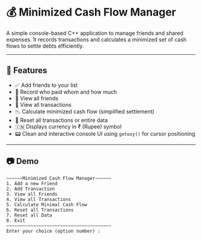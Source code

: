 # 💰 Minimized Cash Flow Manager

A simple console-based C++ application to manage friends and shared expenses. It records transactions and calculates a minimized set of cash flows to settle debts efficiently.

---

## 📌 Features

- ✅ Add friends to your list
- 💸 Record who paid whom and how much
- 👥 View all friends
- 🧾 View all transactions
- 📉 Calculate minimized cash flow (simplified settlement)
- 🔄 Reset all transactions or entire data
- 🇮🇳 Displays currency in ₹ (Rupee) symbol
- 📟 Clean and interactive console UI using `gotoxy()` for cursor positioning

---

## 📷 Demo

```plaintext
~~~~~~Minimized Cash Flow Manager~~~~~~
1. Add a new Friend
2. Add Transaction
3. View all Friends
4. View all Transactions
5. Calculate Minimal Cash Flow
6. Reset all Transactions
7. Reset all Data
8. Exit
~~~~~~~~~~~~~~~~~~~~~~~~~~~~~~~~~~~~~~~
Enter your choice (option number) :
